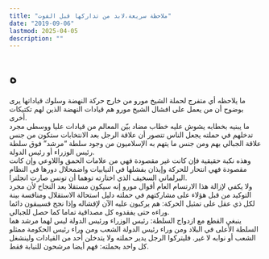 ```yaml
---
title: "ملاحظة سريعة،لابد من تداركها قبل الفوت"
date: "2019-09-06"
lastmod: 2025-04-05
description: ""
---
```

# **ه**

ما يلاحظه أي متفرج لحملة الشيخ مورو من خارج حركة النهضة وسلوك قياداتها يرى بوضوح أن من يعمل على افشال الشيخ مورو هم قيادات النهضة الذين لهم تكتيكات أخرى.  
ما يبنيه بخطابه يشوش عليه خطاب مضاد بيّن المعالم من قيادات عليا ووسطى مجرد تدخلهم في حملته يجعل الناس تتصور أن علاقة الرجل بعد الانتخابات ستكون من جنس علاقة الجبالي بهم ومن جنس ما يتهم به الإسلاميون من وجود سلطة “مرشد” فوق سلطة رئيس الوزراء أو رئيس الدولة.  
وهذه نكبة حقيقية فإن كانت غير مقصودة فهي من علامات الحمق واللاوعي وإن كانت مقصودة فهي انتحار للحركة وإيذان بفشلها في النيابيات واضمحلال دورها في النظام البرلماني السخيف الذي اختارته توهما أن تونس صارت انجلترا.  
ولا يكفي لإزالة هذا الارتسام العام أقوال مورو إنه سيكون مستقلا بعد النجاح لأن مجرد التوكيد من قبل هؤلاء على مشاركتهم في حملته دليل استحالة الاستقلال ومنافسة بينة لكل ذي عقل على تمثيل الحركة: هم يركبون عليه الآن لإفشاله وإذا نجح فسيبقون دائما وراءه حتى يفقدوه كل مصداقية تماما كما حصل للجبالي.  
ينبغي القطع مع ازدواج السلطة: رئيس الوزراء ورئيس الدولة ليس لهما مرشد هما السلطة الأعلى في البلاد ومن وراء رئيس الدولة الشعب ومن وراء رئيس الحكومة ممثلو الشعب أو نوابه لا غير. فليتركوا الرجل يدير حملته ولا يتدخلن أحد من القيادات ولينشغل كل واحد بحملته: فهم أيضا مرشحون للنيابة فقط.

###
